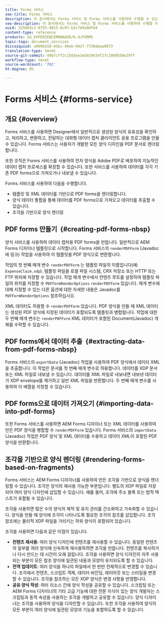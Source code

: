 ```yaml
---
title: Forms 서비스
seo-title: Forms 서비스
description: 이 문서에서는 Forms 서비스 및 Forms 서비스를 사용하여 수행할 수 있는 양식 관련 작업에 대해 설명합니다.
seo-description: 이 문서에서는 Forms 서비스 및 Forms 서비스를 사용하여 수행할 수 있는 양식 관련 작업에 대해 설명합니다.
uuid: 3258d3c2-8755-4815-8c97-b2cfb9a9dfd4
content-type: reference
products: SG_EXPERIENCEMANAGER/6.4/FORMS
topic-tags: document_services
discoiquuid: a9695d10-43ec-40eb-942f-7720abaa0973
translation-type: tm+mt
source-git-commit: 49b7cff2c1583ee1eb929434f27c1989558e197f
workflow-type: tm+mt
source-wordcount: '702'
ht-degree: 0%

---
```



# Forms 서비스 {#forms-service}

## 개요 {#overview}

Forms 서비스를 사용하면 Designer에서 일반적으로 생성된 양식의 유효성을 확인하고, 처리하고, 변환하고, 전달하는 대화형 데이터 캡처 클라이언트 응용 프로그램을 만들 수 있습니다. Forms 서비스는 사용자가 개발한 모든 양식 디자인을 PDF 문서로 렌더링합니다.

또한 조직은 Forms 서비스를 사용하여 전자 양식을 Adobe PDF로 배포하여 지능적인 데이터 캡처 프로세스를 확장할 수 있습니다. 또한 서비스를 사용하여 데이터를 각각 기존 PDF forms으로 가져오거나 내보낼 수 있습니다.

Forms 서비스를 사용하여 다음을 수행합니다.

* 템플릿 및 XML 데이터를 기반으로 PDF forms을 렌더링합니다.
* 양식 데이터 통합을 통해 데이터를 PDF forms으로 가져오고 데이터를 추출할 수 있습니다.
* 조각을 기반으로 양식 렌더링

## PDF forms 만들기  {#creating-pdf-forms-nbsp}

양식 서비스를 사용하여 데이터 캡처용 PDF forms을 만듭니다. 일반적으로 AEM Forms 디자이너 템플릿으로 시작합니다. Forms 서비스의 `renderPDFForm` (Javadoc에 링크) 작업을 사용하여 이 템플릿을 PDF 양식으로 변환합니다.

작업의 첫 번째 매개 변수 `renderPDFForm` 는 템플릿 파일의 이름입니다(예: `ExpenseClaim.xdp`). 템플릿 파일을 로컬 파일 시스템, CRX 저장소 또는 HTTP 또는 FTP 위치에 저장할 수 있습니다. 작업 매개 변수에서 컨텐츠 루트를 설정하여 템플릿 파일의 위치를 지정할 수 `PDFFormRenderOptions` `renderPDFForm` 있습니다. 매개 변수에 대해 지정할 수 있는 다른 옵션에 대한 자세한 내용은 Javadoc를 `PDFFormRenderOptions` 참조하십시오.

XML 데이터도 허용할 수 `renderPDFForm` 있습니다. PDF 양식을 만들 때 XML 데이터는 생성된 PDF 양식에 지정된 데이터가 포함되도록 템플릿과 병합됩니다. 작업에 대한 두 번째 매개 변수는 `renderPDFForm` XML 데이터가 포함된 Document(Javadoc) 개체를 수락할 수 있습니다.

## PDF forms에서 데이터 추출  {#extracting-data-from-pdf-forms-nbsp}

Forms 서비스의 `exportData` (Javadoc) 작업을 사용하여 PDF 양식에서 데이터 XML을 추출합니다. 이 작업은 문서를 첫 번째 매개 변수로 허용합니다. 데이터를 XDP 문서 또는 XML 파일로 내보낼 수 있습니다. 데이터를 XML 파일로 내보내면 내보낸 데이터가 XDP envelope를 제거하고 일반 XML 파일을 반환합니다. 두 번째 매개 변수를 사용하여 이 배열을 지정할 수 있습니다.

## PDF forms으로 데이터 가져오기 {#importing-data-into-pdf-forms}

또한 Forms 서비스를 사용하면 AEM Forms 디자이너 또는 XML 데이터를 사용하여 만든 PDF 양식을 병합할 수 `renderPDFForm` 있습니다. Forms 서비스의 `importData` (Javadoc) 작업은 PDF 양식 및 XML 데이터를 수용하고 데이터 XML이 포함된 PDF 양식을 반환합니다.

## 조각을 기반으로 양식 렌더링 {#rendering-forms-based-on-fragments}

Forms 서비스는 AEM Forms 디자이너를 사용하여 만든 조각을 기반으로 양식을 렌더링할 수 있습니다. 조각은 양식의 재사용 가능한 부분입니다. 별도의 XDP 파일로 저장되어 여러 양식 디자인에 삽입할 수 있습니다. 예를 들어, 조각에 주소 블록 또는 법적 텍스트가 포함될 수 있습니다.

조각을 사용하면 많은 수의 양식의 제작 및 유지 관리를 간소화하고 가속화할 수 있습니다. 양식을 만들 때 양식에 조각이 나타나도록 필요한 조각의 참조를 삽입합니다. 조각 참조에는 물리적 XDP 파일을 가리키는 하위 양식이 포함되어 있습니다.

조각을 사용하면 다음과 같은 이점이 있습니다.

* **컨텐츠 재사용**: 여러 양식 디자인에 컨텐츠를 재사용할 수 있습니다. 동일한 컨텐츠의 일부를 여러 양식에 신속하게 재사용하려면 조각을 만듭니다. 컨텐츠를 복사하거나 다시 만드는 데 시간이 오래 걸립니다. 조각을 사용하면 양식 디자인의 자주 사용되는 부분이 모든 참조 양식에 일관된 내용과 모양이 유지되도록 할 수 있습니다.
* **전역 업데이트**: 여러 양식을 하나의 파일에서 한 번만 전체적으로 변경할 수 있습니다. 조각에서 컨텐츠, 스크립트 객체, 데이터 바인딩, 레이아웃 또는 스타일을 변경할 수 있습니다. 조각을 참조하는 모든 XDP 양식은 변경 사항을 반영합니다.
* **공유 양식 작성**: 여러 리소스 간에 양식 작성을 공유할 수 있습니다. 스크립팅 또는 AEM Forms 디자이너의 기타 고급 기능에 대한 전문 지식이 있는 양식 개발자는 스크립팅과 동적 속성을 사용하는 조각을 개발하고 공유할 수 있습니다. 양식 디자이너는 조각을 사용하여 양식을 디자인할 수 있습니다. 또한 조각을 사용하여 양식의 모든 부분이 여러 양식에 일관된 모양과 기능을 포함하도록 할 수 있습니다.

